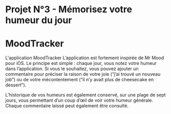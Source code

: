 # Projet N°3 - Mémorisez votre humeur du jour

# MoodTracker

L'application MoodTracker
L’application est fortement inspirée de Mr Mood pour iOS. Le principe est simple : chaque jour, vous notez votre humeur dans l’application. Si vous le souhaitez, vous pouvez ajouter un commentaire pour préciser la raison de votre joie (“j’ai trouvé un nouveau job”) ou de votre mécontentement (“il n’y avait plus de cheesecake en dessert”).

L’historique de vos humeurs est également conservé, sur une plage de sept jours, vous permettant d’un coup d’œil de voir votre humeur générale. Chaque commentaire laissé peut également être consulté.
